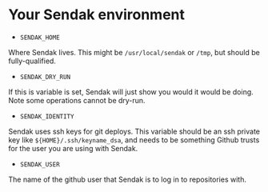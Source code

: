Your Sendak environment
====

* `SENDAK_HOME`

Where Sendak lives. This might be `/usr/local/sendak` or `/tmp`, but should be
fully-qualified.

* `SENDAK_DRY_RUN`

If this is variable is set, Sendak will just show you would it would be doing.
Note some operations cannot be dry-run.

* `SENDAK_IDENTITY`

Sendak uses ssh keys for git deploys. This variable should be an ssh private
key like `${HOME}/.ssh/keyname_dsa`, and needs to be something Github trusts
for the user you are using with Sendak.

* `SENDAK_USER`

The name of the github user that Sendak is to log in to repositories with.
